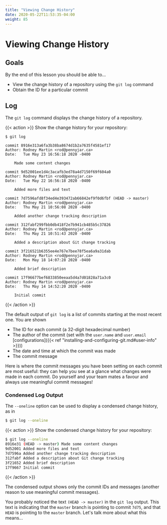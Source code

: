 ```yaml
---
title: "Viewing Change History"
date: 2020-05-22T11:53:35-04:00
weight: 85
---
```


# Viewing Change History

## Goals

By the end of this lesson you should be able to...

- View the change history of a repository using the `git log` command
- Obtain the ID for a particular commit

## Log

The `git log` command displays the change history of a repository.

{{< action >}}
Show the change history for your repository:
```text
$ git log

commit 8916e313a6fa3b38ba8674d1b2a7635f4581ef17
Author: Rodney Martin <rod@pennyjar.ca>
Date:   Tue May 23 16:56:18 2020 -0400

    Made some content changes

commit 9d52001ee1d4c3acafb3ed78a4d7150f69f604a0
Author: Rodney Martin <rod@pennyjar.ca>
Date:   Tue May 22 16:56:18 2020 -0400

    Added more files and text

commit 7d7596afd8f34ed4e393472ab66842ef9f0d6fbf (HEAD -> master)
Author: Rodney Martin <rod@pennyjar.ca>
Date:   Thu May 21 10:56:08 2020 -0400

    Added another change tracking description

commit 312fabf299fbb0db418f2e7b941cb485b5c37826
Author: Rodney Martin <rod@pennyjar.ca>
Date:   Thu May 21 10:51:43 2020 -0400

    Added a description about Git change tracking

commit 3f216521b6355ee4e767e7bee78f5ea6a9a31dab
Author: Rodney Martin <rod@pennyjar.ca>
Date:   Mon May 18 14:07:28 2020 -0400

    Added brief description

commit 17f96677bef6833850eeaa5d4a7d01828a71a3c0
Author: Rodney Martin <rod@pennyjar.ca>
Date:   Thu May 14 14:52:20 2020 -0400

    Initial commit
```
{{< /action >}}

The default output of `git log` is a list of commits starting at the most recent one.  You are shown

- The ID for each commit (a 32-digit hexadecimal number)
- The author of the commit (set with the `user.name` and `user.email` [configurations]({{< ref "installing-and-configuring-git.md#user-info" >}}))
- The date and time at which the commit was made
- The commit message

Here is where the commit messages you have been setting on each commit are most useful: they can help you see at a glance what changes were made in each commit.  Do yourself and your team mates a favour and always use meaningful commit messages!

### Condensed Log Output

The `--oneline` option can be used to display a condensed change history, as in 

```sh
$ git log --oneline
```

{{< action >}}
Show the condensed change history for your repository:

```sh
$ git log --oneline
8916e31 (HEAD -> master) Made some content changes
9d52001 Added more files and text
7d7596a Added another change tracking description
312fabf Added a description about Git change tracking
3f21652 Added brief description
17f9667 Initial commit
```
{{< /action >}}

The condensed output shows only the commit IDs and messages (another reason to use meaningful commit messages).

You probably noticed the text `(HEAD -> master)` in the `git log` output.  This text is indicating that the `master` branch is pointing to commit `7d75`, and that `HEAD` is pointing to the `master` branch.  Let's talk more about what this means...